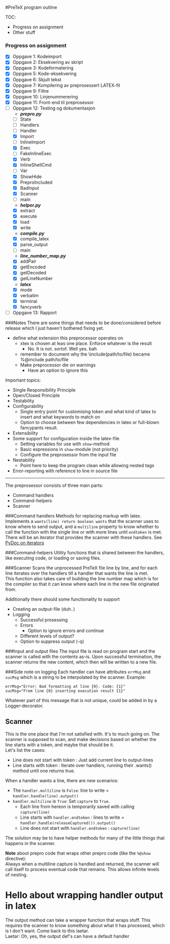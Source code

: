 #PreTeX program outline

TOC:
  - Progress on assignment
  - Other stuff

### Progress on assignment

- [x] Oppgave 1: Kodeimport
- [x] Oppgave 2: Eksekvering av skript
- [x] Oppgave 3: Kodeformatering
- [x] Oppgave 5: Kode-eksekvering
- [x] Oppgave 6: Skjult tekst
- [x] Oppgave 7: Kompilering av preprosessert LATEX-fil
- [x] Oppgave 9: Filtre
- [x] Oppgave 10: Linjenummerering
- [x] Oppgave 11: Front-end til preprosessor
- [ ] Oppgave 12: Testing og dokumentasjon
  * ***prepro.py***
  - [ ] State
  - [ ] Handlers
  - [ ] Handler
  - [x] Import
  - [ ] InlineImport
  - [x] Exec
  - [ ] FakeInlineExec
  - [x] Verb
  - [x] InlineShellCmd
  - [ ] Var
  - [x] ShowHide
  - [x] PreproIncluded
  - [x] BadInput
  - [x] Scanner
  - [ ] main
  * ***helper.py***
  - [x] extract
  - [x] execute
  - [x] load
  - [x] write
  * ***compile.py***
  - [x] compile_latex
  - [x] parse_output
  - [ ] main
  * ***line_number_map.py***
  - [x] addPair
  - [x] getEncoded
  - [x] getDecoded
  - [x] getLineNumber
  * ***latex***
  - [x] mode
  - [x] verbatim
  - [x] terminal
  - [x] fancyverb
- [ ] Oppgave 13: Rapport

###Notes
There are some things that needs to be done/considered before release
which I just haven't bothered fixing yet.

* define what extension this preprocessor operates on
  * xtex is chosen at leas one place. Enforce whatever is the result
    * No. It is not. sortof. Well yes. bah
  * remember to document why the \include{path/to/file} became
    %@include path/to/file
  * Make preprocessor die on warnings
    * Have an option to ignore this


Important topics:
* Single Responsibility Principle
* Open/Closed Principle
* Testability
* Configurability
  * Single entry point for customising token and
    what kind of latex to insert and what keywords
    to match on
  * Option to choose between few dependencies in latex
    or full-blown fancypants result.
* Extensibility
* Some support for configuration inside the latex-file
  * Setting variables for use with `show`-method
  * Basic expressions in `show`-module (not priority)
  * Configure the preprosessor from the input file
* Nestability
  * Point here to keep the program clean while
    allowing nested tags
* Error-reporting with reference to line in source file

--------------------------------------------------------

The preprosessor consists of three main parts:
  * Command handlers
  * Command-helpers
  * Scanner

###Command handlers
Methods for replacing markup with latex.
Implements a `wants(line) return boolean wants` that the
scanner uses to know where to send output, and a
`multiline` property to know whether to call
the function with the single line or with more lines until `endtoken` is met.
There will be an iterator that provides the scanner with these handlers.
See [PyDoc on iterators](https://docs.python.org/2/tutorial/classes.html#iterators)

###Command-helpers
Utility functions that is shared between the handlers,
like executing code, or loading or saving files.

###Scanner
Scans the unprocessed PreTeX file line by line,
and for each line iterates over the handlers till
a handler that wants the line is met.  
This function also takes care of building the
line number map which is for the compiler so that
it can know where each line in the new file originated from.


Additionally there should some functionality to support

  * Creating an output-file (duh..)
  * Logging
    * Successful prosessing
    * Errors
      * Option to ignore errors and continue
    * Different levels of output?
    * Option to suppress output (-q)


###Input and output files
The input file is read on program start
and the scanner is called with the contents as-is.
Upon successful termination, the scanner returns
the new content, which then will be written to
a new file.


###Side note on logging
  Each handler can have attributes `errMsg` and
  `sucMsg` which is a string to be interpolated
  by the scanner.
  Example:
```
errMsg="Error: Bad formatting at line {0}. Code: {1}"
sucMsg="From line {0} inserting execution result {1}"
```
Whatever part of this message that is not unique,
could be added in by a Logger-decorator.


## Scanner
This is the one place that I'm not satisfied with.
It's to much going on.
The scanner is supposed to scan, and make decisions
based on whether the line starts with a token, and maybe
that should be it.  
Let's list the cases:

* Line does not start with token : Just add current line to output-lines
* Line starts with token : Iterate over handlers, running their .wants()
method until one returns true.

When a handler wants a line, there are new scenarios:  
* The `handler.multiline` is `False`: line to write = `handler.handle(line).output()`
* `handler.multiline` is `True`: Set `capture` to `True`.
  - Each line from hereon is temporarily saved with calling `capture(line)`
  * Line starts with `handler.endtoken` : lines to write = `handler.handle(releaseCaptured()).output()`
  * Line does not start with `handler.endtoken` : `capture(line)`


The solution may be to have helper methods for many of the little
things that happens in the scanner.


**Note** about prepro code that wraps other prepro code
(like the `%@show` directive):  
Always when a multiline capture is handled and returned,
the scanner will call itself to process eventual code that
remains. This allows infinite levels of nesting.

# Hello about wrapping handler output in latex
The output method can take a wrapper function
that wraps stuff. This requires the scanner to
know something about what it has processed, which
is I don't want. Come back to this laetar.  
Laetar: Oh, yes, the output def's can have a default handler
